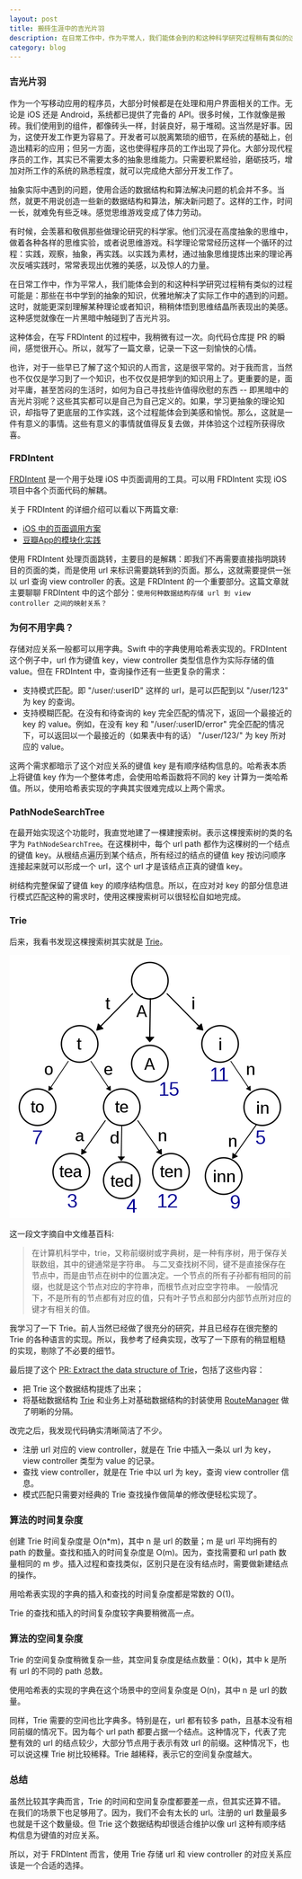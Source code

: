 ```yaml
---
layout: post
title: 搬砖生涯中的吉光片羽
description: 在日常工作中，作为平常人，我们能体会到的和这种科学研究过程稍有类似的过程可能是：那些在书中学到的抽象的知识，优雅地解决了实际工作中的遇到的问题。这时，就能更深刻理解某种理论或者知识，稍稍体悟到思维结晶所表现出的美感。这种感觉就像在一片黑暗中触碰到了吉光片羽。
category: blog
---
```


### 吉光片羽

作为一个写移动应用的程序员，大部分时候都是在处理和用户界面相关的工作。无论是 iOS 还是 Android，系统都已提供了完备的 API。很多时候，工作就像是搬砖。我们使用到的组件，都像砖头一样，封装良好，易于堆砌。这当然是好事。因为，这使开发工作更为容易了。开发者可以脱离繁琐的细节，在系统的基础上，创造出精彩的应用；但另一方面，这也使得程序员的工作出现了异化。大部分现代程序员的工作，其实已不需要太多的抽象思维能力。只需要积累经验，磨砺技巧，增加对所工作的系统的熟悉程度，就可以完成绝大部分开发工作了。

抽象实际中遇到的问题，使用合适的数据结构和算法解决问题的机会并不多。当然，就更不用说创造一些新的数据结构和算法，解决新问题了。这样的工作，时间一长，就难免有些乏味。感觉思维游戏变成了体力劳动。

有时候，会羡慕和敬佩那些做理论研究的科学家。他们沉浸在高度抽象的思维中，做着各种各样的思维实验，或者说思维游戏。科学理论常常经历这样一个循环的过程：实践，观察，抽象，再实践。以实践为素材，通过抽象思维提炼出来的理论再次反哺实践时，常常表现出优雅的美感，以及惊人的力量。

在日常工作中，作为平常人，我们能体会到的和这种科学研究过程稍有类似的过程可能是：那些在书中学到的抽象的知识，优雅地解决了实际工作中的遇到的问题。这时，就能更深刻理解某种理论或者知识，稍稍体悟到思维结晶所表现出的美感。这种感觉就像在一片黑暗中触碰到了吉光片羽。

这种体会，在写 FRDIntent 的过程中，我稍微有过一次。向代码仓库提 PR 的瞬间，感觉很开心。所以，就写了一篇文章，记录一下这一刻愉快的心情。

也许，对于一些早已了解了这个知识的人而言，这是很平常的。对于我而言，当然也不仅仅是学习到了一个知识，也不仅仅是把学到的知识用上了。更重要的是，面对平庸，甚至苦闷的生活时，如何为自己寻找些许值得欣慰的东西 -- 即黑暗中的吉光片羽呢？这些其实都可以是自己为自己定义的。如果，学习更抽象的理论知识，却指导了更底层的工作实践，这个过程能体会到美感和愉悦。那么，这就是一件有意义的事情。这些有意义的事情就值得反复去做，并体验这个过程所获得欣喜。

### FRDIntent

[FRDIntent](https://github.com/douban/FRDIntent) 是一个用于处理 iOS 中页面调用的工具。可以用 FRDIntent 实现 iOS 项目中各个页面代码的解耦。

关于 FRDIntent 的详细介绍可以看以下两篇文章:

- [iOS 中的页面调用方案](http://lincode.github.io/Launch-ViewController)
- [豆瓣App的模块化实践](http://lincode.github.io/Modularity)

使用 FRDIntent 处理页面跳转，主要目的是解耦：即我们不再需要直接指明跳转目的页面的类，而是使用 url 来标识需要跳转到的页面。那么，这就需要提供一张以 url 查询 view controller 的表。这是 FRDIntent 的一个重要部分。这篇文章就主要聊聊 FRDIntent 中的这个部分：`使用何种数据结构存储 url 到 view controller 之间的映射关系？`

### 为何不用字典？

存储对应关系一般都可以用字典。Swift 中的字典使用哈希表实现的。FRDIntent 这个例子中，url 作为键值 key，view controller 类型信息作为实际存储的值 value。但在 FRDIntent 中，查询操作还有一些更复杂的需求：

- 支持模式匹配。即 "/user/:userID" 这样的 url，是可以匹配到以 "/user/123" 为 key 的查询。
- 支持模糊匹配。在没有和待查询的 key 完全匹配的情况下，返回一个最接近的 key 的 value。例如，在没有 key 和 "/user/:userID/error" 完全匹配的情况下，可以返回以一个最接近的（如果表中有的话） "/user/123/" 为 key 所对应的 value。

这两个需求都暗示了这个对应关系的键值 key 是有顺序结构信息的。哈希表本质上将键值 key 作为一个整体考虑，会使用哈希函数将不同的 key 计算为一类哈希值。所以，使用哈希表实现的字典其实很难完成以上两个需求。

### PathNodeSearchTree

在最开始实现这个功能时，我直觉地建了一棵建搜索树。表示这棵搜索树的类的名字为 `PathNodeSearchTree`。在这棵树中，每个 url path 都作为这棵树的一个结点的键值 key。从根结点遍历到某个结点，所有经过的结点的键值 key 按访问顺序连接起来就可以形成一个 url，这个 url 才是该结点正真的键值 key。

树结构完整保留了键值 key 的顺序结构信息。所以，在应对对 key 的部分信息进行模式匹配这种的需求时，使用这棵搜索树可以很轻松自如地完成。

### Trie

后来，我看书发现这棵搜索树其实就是 [Trie](https://en.wikipedia.org/wiki/Trie)。

![Trie](/images/blog/Trie.png)

这一段文字摘自中文维基百科:

>在计算机科学中，trie，又称前缀树或字典树，是一种有序树，用于保存关联数组，其中的键通常是字符串。
>与二叉查找树不同，键不是直接保存在节点中，而是由节点在树中的位置决定。一个节点的所有子孙都有相同的前缀，也就是这个节点对应的字符串，而根节点对应空字符串。
>一般情况下，不是所有的节点都有对应的值，只有叶子节点和部分内部节点所对应的键才有相关的值。

我学习了一下 Trie。前人当然已经做了很充分的研究，并且已经存在很完整的 Trie 的各种语言的实现。所以，我参考了经典实现，改写了一下原有的稍显粗糙的实现，剔除了不必要的细节。

最后提了这个 [PR: Extract the data structure of Trie](https://github.com/douban/FRDIntent/pull/19/)，包括了这些内容：

- 把 Trie 这个数据结构提炼了出来；
- 将基础数据结构 [Trie](https://github.com/douban/FRDIntent/blob/master/FRDIntent/Source/Core/Trie.swift) 和业务上对基础数据结构的封装使用 [RouteManager](https://github.com/douban/FRDIntent/blob/master/FRDIntent/Source/Core/RouteManager.swift) 做了明晰的分隔。

改完之后，我发现代码确实清晰简洁了不少。

- 注册 url 对应的 view controller，就是在 Trie 中插入一条以 url 为 key，view controller 类型为 value 的记录。
- 查找 view controller，就是在 Trie 中以 url 为 key，查询 view controller 信息。
- 模式匹配只需要对经典的 Trie 查找操作做简单的修改便轻松实现了。

### 算法的时间复杂度

创建 Trie 时间复杂度是 O(n*m)，其中 n 是 url 的数量；m 是 url 平均拥有的 path 的数量。查找和插入的时间复杂度是 O(m)。因为，查找需要和 url path 数量相同的 m 步。插入过程和查找类似，区别只是在没有结点时，需要做新建结点的操作。

用哈希表实现的字典的插入和查找的时间复杂度都是常数的 O(1)。

Trie 的查找和插入的时间复杂度较字典要稍微高一点。

### 算法的空间复杂度

Trie 的空间复杂度稍微复杂一些，其空间复杂度是结点数量：O(k)，其中 k 是所有 url 的不同的 path 总数。

使用哈希表的实现的字典在这个场景中的空间复杂度是 O(n)，其中 n 是 url 的数量。

同样，Trie 需要的空间也比字典多。特别是在，url 都有较多 path，且基本没有相同前缀的情况下。因为每个 url path 都要占据一个结点。这种情况下，代表了完整有效的 url 的结点较少，大部分节点用于表示有效 url 的前缀。这种情况下，也可以说这棵 Trie 树比较稀释。Trie 越稀释，表示它的空间复杂度越大。

### 总结

虽然比较其字典而言，Trie 的时间和空间复杂度都要差一点，但其实还算不错。在我们的场景下也足够用了。因为，我们不会有太长的 url。注册的 url 数量最多也就是千这个数量级。但 Trie 这个数据结构却很适合维护以像 url 这种有顺序结构信息为键值的对应关系。

所以，对于 FRDIntent 而言，使用 Trie 存储 url 和 view controller 的对应关系应该是一个合适的选择。
